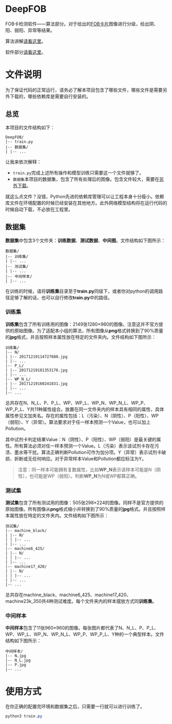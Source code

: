 # DeepFOB
FOB卡检测软件——算法部分。对于给出的[FOB卡片](http://www.silangsci.com/liujianzhong-Products-20914269/)图像进行分级，给出阴、阳、弱阳、异常等结果。

算法讲解[请看这里](https://www.sdyg.men/archives/985)。

软件部分[请看这里](https://github.com/MacRylynn/YLBFOBTest)。

# 文件说明

为了保证代码的正常运行，请务必了解本项目包含了哪些文件，哪些文件是需要另外下载的，哪些依赖库是需要自行安装的。

## 总览

本项目的文件结构如下：

```
DeepFOB/
|-- train.py
|-- 数据集/
| |-- ...
```

让我来依次解释：

- `train.py`完成上述所有操作和模型训练只需要这一个文件就够了。
- `数据集`本项目的数据集，包含了所有处理后的图像。包含文件较大，需要在[另外下载](https://drive.google.com/file/d/1ohAi38aNnUgFhATePHg7kx2vZ5eVC9gZ/view?usp=sharing)。

就这么点文件？没错，Python先进的依赖库管理可以让工程本身十分瘦小。依赖库文件在环境配置的时候已经安装在其他地方。此外网络模型结构将在运行代码的时候自动下载，不必放在工程里。

## 数据集

**数据集**中包含3个文件夹：**训练数据**、**测试数据**、**中间图**。文件结构如下图所示：

```
数据集/
|-- 训练集/
| |-- ...
|-- 测试集/
| |-- ...
|-- 中间样本/
| |-- ...
```
    
在训练的时候，请将**训练集**目录至于**train.py**同级下，或者你对python的调用路径足够了解的话，也可以自行修改**train.py**中的路径。

### 训练集

**训练集**包含了所有训练用的图像：2149张1280×960的图像。注意这并不官方提供的原始图像。为了适配本小组的算法，所有图像从**png**格式转换到了90%质量的**jpg**格式，并且按照样本属性放在特定的文件夹内。文件结构如下图所示：

```
训练集/
|-- N/
| |-- 20171219114727680.jpg
| |-- ...
|-- P_L/
| |-- 20171219181353176.jpg
| |-- ...
|-- WP_N_L/
| |-- 20171219160241831.jpg
| |-- ...
|-- ...
```

总共存在N、N_L、P、P_L、WP、WP_L、WP_N、WP_N_L、WP_P、WP_P_L、Y共11种属性组合。放置在同一文件夹内的样本具有相同的属性，具体属性参见文加夹名。存在的属性包括：L（污染）、N（阴性）、P（阳性）、WP（弱阳）、Y（异常）。算法要求对于任一样本预测一个Value，也可以加上Pollution。

其中试剂卡判定结果Value：N（阴性）、P（阳性）、WP（弱阳）是最关键的属性。所有算法必须对任一样本预测一个Value。L（污染）表示该试剂卡存在污渍、墨水等干扰。算法正确判断Pollution可作为加分项。Y（异常）表示试剂卡破损、折断或无任何响应。对于异常样本Value和Pollution都应标注为Y。

>   注意：同一样本可能拥有复数属性，比如**WP_N**表示该样本可能是N（阴性），也可能是WP（弱阳）。判断**WP_N**为N或WP都算正确。

### 测试集

**测试集**包含了所有测试用的图像：505张298×224的图像。同样不是官方提供的原始图像。所有图像从**png**格式缩小并转换到了90%质量的**jpg**格式。并且按照样本属性放在特定的文件夹内。文件结构如下图所示：

```
测试集/
|-- machine_black/
| |-- N/
| | |-- ...
| |-- ...
|-- machine6_425/
| |-- N/
| | |-- ...
| |-- ...
|-- machine17_420/
| |-- N/
| | |-- ...
| |-- ...
|-- ...
```

总共存在machine_black、machine6_425、machine17_420、machine23k_350共4种测试难度。每个文件夹内的样本摆放方式同**训练集**。

### 中间样本

**中间样本**包含了11张960×960的图像。每张图片都代表了N、N_L、P、P_L、WP、WP_L、WP_N、WP_N_L、WP_P、WP_P_L、Y种的一个典型样本。文件结构如下图所示：

```
中间样本/
|-- N.jpg
|-- N_L.jpg
|-- P.jpg
|-- ...
```

# 使用方式

在你正确的配置完环境和数据集之后，只需要一行就可以进行训练了。

  ```powershell
  python3 train.py
  ```
